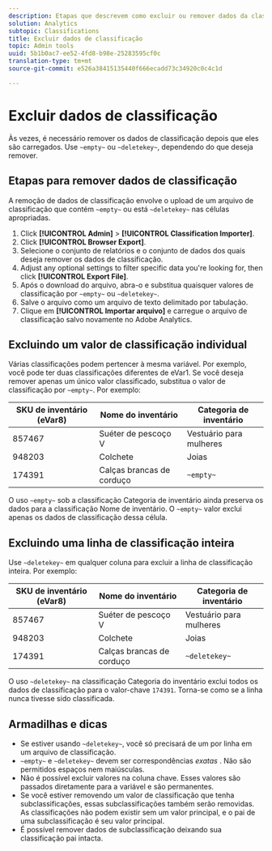```yaml
---
description: Etapas que descrevem como excluir ou remover dados da classificação.
solution: Analytics
subtopic: Classifications
title: Excluir dados de classificação
topic: Admin tools
uuid: 5b1b0ac7-ee52-4fd8-b98e-25283595cf0c
translation-type: tm+mt
source-git-commit: e526a38415135440f666ecadd73c34920c0c4c1d

---
```



# Excluir dados de classificação

Às vezes, é necessário remover os dados de classificação depois que eles são carregados. Use `~empty~` ou `~deletekey~`, dependendo do que deseja remover.

## Etapas para remover dados de classificação

A remoção de dados de classificação envolve o upload de um arquivo de classificação que contém `~empty~` ou está `~deletekey~` nas células apropriadas.

1. Click **[!UICONTROL Admin]** &gt; **[!UICONTROL Classification Importer]**.
1. Click **[!UICONTROL Browser Export]**.
1. Selecione o conjunto de relatórios e o conjunto de dados dos quais deseja remover os dados de classificação.
1. Adjust any optional settings to filter specific data you're looking for, then click **[!UICONTROL Export File]**.
1. Após o download do arquivo, abra-o e substitua quaisquer valores de classificação por `~empty~` ou `~deletekey~`.
1. Salve o arquivo como um arquivo de texto delimitado por tabulação.
1. Clique em **[!UICONTROL Importar arquivo]** e carregue o arquivo de classificação salvo novamente no Adobe Analytics.

## Excluindo um valor de classificação individual

Várias classificações podem pertencer à mesma variável. Por exemplo, você pode ter duas classificações diferentes de eVar1. Se você deseja remover apenas um único valor classificado, substitua o valor de classificação por `~empty~`. Por exemplo:

| SKU de inventário (eVar8) | Nome do inventário | Categoria de inventário |
| --- | --- | --- |
| 857467 | Suéter de pescoço V | Vestuário para mulheres |
| 948203 | Colchete | Joias |
| 174391 | Calças brancas de corduço | `~empty~` |

O uso `~empty~` sob a classificação Categoria de inventário ainda preserva os dados para a classificação Nome de inventário. O `~empty~` valor exclui apenas os dados de classificação dessa célula.

## Excluindo uma linha de classificação inteira

Use `~deletekey~` em qualquer coluna para excluir a linha de classificação inteira. Por exemplo:

| SKU de inventário (eVar8) | Nome do inventário | Categoria de inventário |
| --- | --- | --- |
| 857467 | Suéter de pescoço V | Vestuário para mulheres |
| 948203 | Colchete | Joias |
| 174391 | Calças brancas de corduço | `~deletekey~` |

O uso `~deletekey~` na classificação Categoria do inventário exclui todos os dados de classificação para o valor-chave `174391`. Torna-se como se a linha nunca tivesse sido classificada.

## Armadilhas e dicas

* Se estiver usando `~deletekey~`, você só precisará de um por linha em um arquivo de classificação.
* `~empty~` e `~deletekey~` devem ser correspondências *exatas* . Não são permitidos espaços nem maiúsculas.
* Não é possível excluir valores na coluna chave. Esses valores são passados diretamente para a variável e são permanentes.
* Se você estiver removendo um valor de classificação que tenha subclassificações, essas subclassificações também serão removidas. As classificações não podem existir sem um valor principal, e o pai de uma subclassificação é seu valor principal.
* É possível remover dados de subclassificação deixando sua classificação pai intacta.
